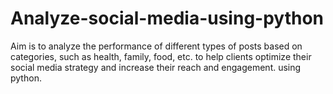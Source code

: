 # Analyze-social-media-using-python
Aim is to analyze the performance of different types of posts based on categories, such as health, family, food, etc. to help clients optimize their social media strategy and increase their reach and engagement. using python.

